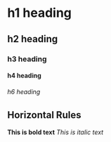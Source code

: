 # h1 heading
## h2 heading
### h3 heading
#### h4 heading
###### h6 heading

## Horizontal Rules

**This is bold text**
*This is italic text*
